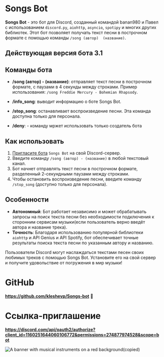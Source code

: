 # Songs Bot

**Songs Bot** - это бот для Discord, созданный командой banan980 и Павел с использованием `discord.py`, `aiohttp`,  `asyncio`, `spotipy` и многих других библиотек. Этот бот позволяет получать текст песни в построчном формате с помощью команды `/song (автор)  (название)`.

## Действующая версия бота 3.1

## Команды бота

- **/song (автор) - (название)**: отправляет текст песни в построчном формате, с паузами в 4 секунды между строками. Пример использования: `/song Freddie Mercury - Bohemian Rhapsody`.

- **/info_song**: выводит информацию о боте Songs Bot.

- **/stop_song**: останавливает воспроизведение песни. Эта команда доступна только для персонала.
- **/deny**: - команду мржет использовать только создатель бота

## Как использовать

1. [Пригласите бота](https://discord.com/oauth2/authorize?client_id=1160251644060106772&permissions=274877908992&integration_type=0&scope=bot) `Songs Bot` на свой Discord-сервер.
2. Введите команду `/song (автор) - (название)` в любой текстовый канал.
3. Бот начнет отправлять текст песни в построчном формате, разделенный 2-секундными паузами между строками.
4. Чтобы остановить воспроизведение песни, введите команду `/stop_song` (доступно только для персонала).

## Особенности

- **Автономный**: Бот работает независимо и может обрабатывать запросы на поиск текста песни без необходимости подключения к сторонним сервисам музыки(если пользователь верно введёт автора и название трека).
- **Точность**: Благодаря использованию популярной библиотеки `aiohttp` и API Genius и API Spotify, бот обеспечивает точные результаты поиска текста песни по указанным автору и названию.

Пользователи Discord могут наслаждаться текстами песен своих любимых треков с помощью Songs Bot. Установите его на свой сервер и получите удовольствие от погружения в мир музыки!

# GitHub
**https://github.com/kleshevp/Songs-bot** 🤖
# Ссылка-приглашение
**https://discord.com/api/oauth2/authorize?client_id=1160251644060106772&permissions=274877974528&scope=bot**

![A banner with musical instruments on a red background(copied)](https://github.com/user-attachments/assets/78e8e162-defb-4cdd-b15c-55b31f6e8f93)
